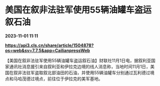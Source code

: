 # 美国在叙非法驻军使用55辆油罐车盗运叙石油

**2023-11-01 11:11**

**https://api3.cls.cn/share/article/1504878?os=web&sv=7.7.5&app=CailianpressWeb**

【美国在叙非法驻军使用55辆油罐车盗运叙石油】财联社11月1日电，据叙利亚国家通讯社消息援引来自叙利亚和伊拉克边境的线人消息称，当地时间11月1日，美国在叙非法驻军盗取叙北部油田的石油，并使用55辆油罐车分别通过瓦利德过境点和马哈茂德过境点，前往位于伊拉克的美军基地。